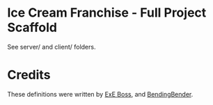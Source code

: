 # Ice Cream Franchise - Full Project Scaffold

See server/ and client/ folders.

# Credits
These definitions were written by [ExE Boss](https://github.com/ExE-Boss), and [BendingBender](https://github.com/BendingBender).
